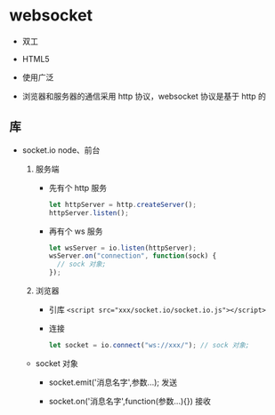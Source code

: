 # websocket

- 双工

- HTML5

- 使用广泛

- 浏览器和服务器的通信采用 http 协议，websocket 协议是基于 http 的

## 库

- socket.io node、前台

  1.  服务端

      - 先有个 http 服务

        ```javascript
        let httpServer = http.createServer();
        httpServer.listen();
        ```

      - 再有个 ws 服务

        ```javascript
        let wsServer = io.listen(httpServer);
        wsServer.on("connection", function(sock) {
          // sock 对象;
        });
        ```

  2.  浏览器

      - 引库
        `<script src="xxx/socket.io/socket.io.js"></script>`

      - 连接

        ```javascript
        let socket = io.connect("ws://xxx/"); // sock 对象;
        ```

  - socket 对象

    - socket.emit('消息名字',参数...); 发送

    - socket.on('消息名字',function(参数...){}) 接收
